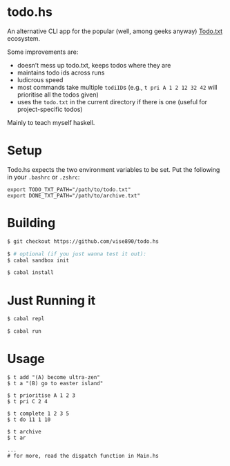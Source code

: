# todo.hs

An alternative CLI app for the popular (well, among geeks anyway) [Todo.txt](http://todotxt.com/) ecosystem.

Some improvements are:

* doesn’t mess up todo.txt, keeps todos where they are
* maintains todo ids across runs
* ludicrous speed
* most commands take multiple `todiID`s (e.g., `t pri A 1 2 12 32 42` will prioritise all the todos given)
* uses the `todo.txt` in the current directory if there is one (useful for project-specific todos)

Mainly to teach myself haskell.

# Setup
Todo.hs expects the two environment variables to be set. Put the following in your `.bashrc` or `.zshrc`:

```
export TODO_TXT_PATH="/path/to/todo.txt"
export DONE_TXT_PATH="/path/to/archive.txt"
```

# Building

```bash
$ git checkout https://github.com/vise890/todo.hs

$ # optional (if you just wanna test it out):
$ cabal sandbox init

$ cabal install
```

# Just Running it
```bash
$ cabal repl

$ cabal run
```

# Usage
```
$ t add "(A) become ultra-zen"
$ t a "(B) go to easter island"

$ t prioritise A 1 2 3
$ t pri C 2 4

$ t complete 1 2 3 5
$ t do 11 1 10

$ t archive
$ t ar

...
# for more, read the dispatch function in Main.hs
```

